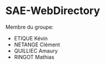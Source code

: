 # SAE-WebDirectory
Membre du groupe: 

- ETIQUE Kévin
- NETANGE Clément
- QUILLIEC Amaury
- RINGOT Mathias 
